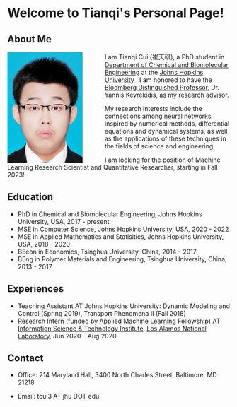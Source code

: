 

# Welcome to Tianqi's Personal Page!

## About Me

<img align="left" src="TianqiCui.jpg" width="170" height="250" style="float:left; padding-right:50px">

I am Tianqi Cui (崔天祺), a PhD student in [Department of Chemical and Biomolecular Engineering](https://engineering.jhu.edu/chembe/) at the [Johns Hopkins University ](https://www.jhu.edu/). I am honored to have the [Bloomberg Distinguished Professor](https://research.jhu.edu/bloomberg-distinguished-professorships/), Dr. [Yannis Kevrekidis](https://engineering.jhu.edu/faculty/ioannis-kevrekidis/), as my research advisor. 

My research interests include the connections among neural networks inspired by numerical methods, differential equations and dynamical systems, as well as the applications of these techniques in the fields of science and engineering.

I am looking for the position of Machine Learning Research Scientist and Quantitative Researcher, starting in Fall 2023!

## Education

- PhD in Chemical and Biomolecular Engineering, Johns Hopkins University, USA, 2017 - present
- MSE in Computer Science, Johns Hopkins University, USA, 2020 - 2022
- MSE in Applied Mathematics and Statisitics, Johns Hopkins University, USA, 2018 - 2020
- BEcon in Economics, Tsinghua University, China, 2014 - 2017
- BEng in Polymer Materials and Engineering, Tsinghua University, China, 2013 - 2017

## Experiences

- Teaching Assistant AT Johns Hopkins University: Dynamic Modeling and Control (Spring 2019), Transport Phenomena II (Fall 2018)
- Research Intern (funded by [Applied Machine Learning Fellowship](https://www.lanl.gov/projects/national-security-education-center/information-science-technology/summer-schools/applied-machine-learning/index.php)) AT [Information Science & Technology Institute](https://www.lanl.gov/projects/national-security-education-center/information-science-technology/index.php), [Los Alamos National Laboratory](https://www.lanl.gov), Jun 2020 – Aug 2020

## Contact
- Office: 214 Maryland Hall, 3400 North Charles Street, Baltimore, MD 21218

- Email: tcui3 AT jhu DOT edu

<!-- 1. Numbered
2. List

**Bold** and _Italic_ and `Code` text

and !
``` -->


